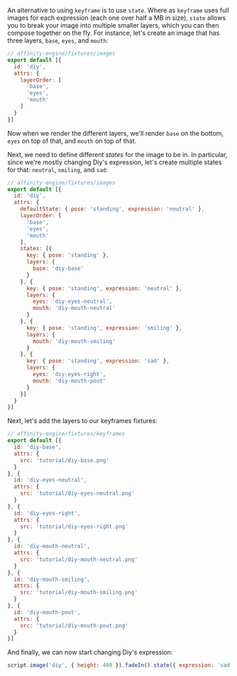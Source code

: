 An alternative to using `keyframe` is to use `state`. Where as `keyframe` uses full images for each expression (each one over half a MB in size), `state` allows you to break your image into multiple smaller layers, which you can then compose together on the fly. For instance, let's create an image that has three layers, `base`, `eyes`, and `mouth`:

```js
// affinity-engine/fixtures/images
export default [{
  id: 'diy',
  attrs: {
    layerOrder: [
      'base',
      'eyes',
      'mouth'
    ]
  }
}]
```

Now when we render the different layers, we'll render `base` on the bottom, `eyes` on top of that, and `mouth` on top of that.

Next, we need to define different _states_ for the image to be in. In particular, since we're mostly changing Diy's expression, let's create multiple states for that: `neutral`, `smiling`, and `sad`:

```js
// affinity-engine/fixtures/images
export default [{
  id: 'diy',
  attrs: {
    defaultState: { pose: 'standing', expression: 'neutral' },
    layerOrder: [
      'base',
      'eyes',
      'mouth'
    ],
    states: [{
      key: { pose: 'standing' },
      layers: {
        base: 'diy-base'
      }
    }, {
      key: { pose: 'standing', expression: 'neutral' },
      layers: {
        eyes: 'diy-eyes-neutral',
        mouth: 'diy-mouth-neutral'
      }
    }, {
      key: { pose: 'standing', expression: 'smiling' },
      layers: {
        mouth: 'diy-mouth-smiling'
      }
    }, {
      key: { pose: 'standing', expression: 'sad' },
      layers: {
        eyes: 'diy-eyes-right',
        mouth: 'diy-mouth-pout'
      }
    }]
  }
}]
```

Next, let's add the layers to our keyframes fixtures:

```js
// affinity-engine/fixtures/keyframes
export default [{
  id: 'diy-base',
  attrs: {
    src: 'tutorial/diy-base.png'
  }
}, {
  id: 'diy-eyes-neutral',
  attrs: {
    src: 'tutorial/diy-eyes-neutral.png'
  }
}, {
  id: 'diy-eyes-right',
  attrs: {
    src: 'tutorial/diy-eyes-right.png'
  }
}, {
  id: 'diy-mouth-neutral',
  attrs: {
    src: 'tutorial/diy-mouth-neutral.png'
  }
}, {
  id: 'diy-mouth-smiling',
  attrs: {
    src: 'tutorial/diy-mouth-smiling.png'
  }
}, {
  id: 'diy-mouth-pout',
  attrs: {
    src: 'tutorial/diy-mouth-pout.png'
  }
}]
```

And finally, we can now start changing Diy's expression:

```js
script.image('diy', { height: 400 }).fadeIn().state({ expression: 'sad' }).state({ expression: 'smiling' });
```
